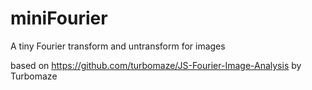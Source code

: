 miniFourier
==

A tiny Fourier transform and untransform for images

based on https://github.com/turbomaze/JS-Fourier-Image-Analysis by Turbomaze


